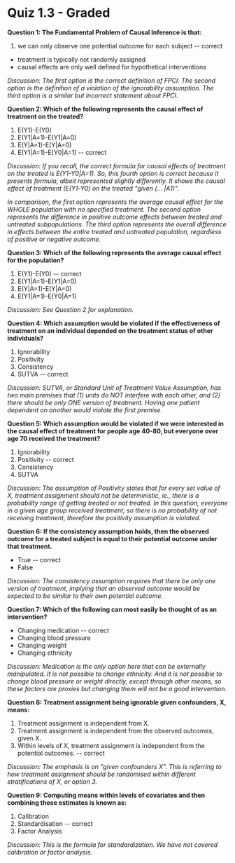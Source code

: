 # Quiz 1.3 - Graded

**Question 1: The Fundamental
Problem of Causal Inference is that:**

1. we can only observe one potential outcome for each subject -- correct
* treatment is typically not randomly assigned
* causal effects are only well defined
for hypothetical interventions

*Discussion: The first option is the correct definition of FPCI. The second option is the definition of a violation of the ignorability assumption. The third option is a similar but incorrect statement about FPCI.*

**Question 2: Which of the following represents the causal effect of treatment on the treated?**

1. E(Y1)-E(Y0) 
2. E(Y1|A=1)-E(Y1|A=0)  
3. E(Y|A=1)-E(Y|A=0)
4. E(Y1|A=1)-E(Y0|A=1) -- correct

*Discussion: If you recall, the correct formula for causal effects of treatment on the treated is E(Y1-Y0|A=1). So, this fourth option is correct because it presents formula, albeit represented slightly differently. It shows the causal effect of treatment (E(Y1-Y0) on the treated "given (... |A1)".*

*In comparison, the first option represents the average causal effect for the WHOLE population with no specified treatment. The second option represents the difference in positive outcome effects between treated and untreated subpopulations. The third option represents the overall difference in effects between the entire treated and untreated population, regardless of positive or negative outcome.*

**Question 3: Which of the following represents the average causal effect for the population?**

1. E(Y1)-E(Y0) -- correct
2. E(Y1|A=1)-E(Y1|A=0)  
3. E(Y|A=1)-E(Y|A=0)
4. E(Y1|A=1)-E(Y0|A=1) 

*Discussion: See Question 2 for explanation.*

**Question 4: Which assumption would be violated if the effectiveness of treatment on an individual depended on the treatment status of other individuals?**

1. Ignorability
2. Positivity
3. Consistency
4. SUTVA -- correct

*Discussion: SUTVA, or Standard Unit of Treatment Value Assumption, has two main premises that (1) units do NOT interfere with each other, and (2) there should be only ONE version of treatment. Having one patient dependent on another would violate the first premise.*

**Question 5: Which assumption would be violated if we were interested in
the causal effect of treatment for people age 40-80, but everyone over age 70 received the treatment?**

1. Ignorability
2. Positivity -- correct
3. Consistency
4. SUTVA 

*Discussion: The assumption of Positivity states that for every set value of X, treatment assignment should not be deterministic, ie., there is a probability range of getting treated or not treated. In this question, everyone in a given age group received treatment, so there is no probability of not receiving treatment, therefore the positivity assumption is violated.*

**Question 6: If the consistency assumption holds, then the observed outcome for a treated subject is equal to their potential outcome under that treatment.**

* True -- correct 
* False

*Discussion: The consistency assumption requires that there be only one version of treatment, implying that an observed outcome would be expected to be similar to their own potential outcome.*

**Question 7: Which of the following can most easily be thought of as an intervention?**

* Changing medication -- correct
* Changing blood pressure
* Changing weight
* Changing ethnicity

*Discussion: Medication is the only option here that can be externally manipulated. It is not possible to change ethnicity. And it is not possible to change blood pressure or weight directly, except through other means, so these factors are proxies but changing them will not be a good intervention.*

**Question 8: Treatment assignment being ignorable given confounders, X, means:**

1. Treatment assignment is independent from X.
2. Treatment assignment is independent from the observed outcomes, given X.
3. Within levels of X, treatment assignment is independent from the potential outcomes. -- correct

*Discussion: The emphasis is on "given confounders X". This is referring to how treatment assignment should be randomised within different stratifications of X, or option 3.*

**Question 9: Computing means within levels of covariates and then combining these estimates is known as:**

1. Calibration
2. Standardisation -- correct
3. Factor Analysis

*Discussion: This is the formula for standardization. We have not covered calibration or factor analysis.*